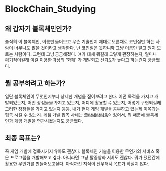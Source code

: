 # BlockChain_Studying

## 왜 갑자기 블록체인인가?
솔직히 이 블록체인, 이름만 들어보고 무슨 기술인지 제대로 모른채로 코인질만 하는 사람이 너무나도 많을 것이라고 생각한다. 난 코인질은 못하니까 그냥 이름만 알고 뭔지 모르는 사람이다. 그런데 그냥 궁금해졌다. 얘가 대체 뭐길래 그렇게 환장하는지, 얼마나 획기적이길래 이걸 이용한 가상의 '화폐' 가 개발되고 신뢰도가 높다고 하는건지 궁금했다.

## 뭘 공부하려고 하는가?
일단 블록체인이 무엇인지부터 상세한 개념을 짚어보려고 한다. 어떤 목적을 가지고 개발되었는지, 어떤 장점들을 가지고 있는지, 어디에 활용할 수 있는지,
어떻게 구현되길래 그러한 장점들을 가지고 있는지 등등. 내가 현재 게임 개발을 공부하고 있는제 이쪽과는 접목 시킬 수 있는지. 게임 개발 접목 사례는 [플라네타리움](https://github.com/planetarium)이 있어서, 뭐 때문에 블록체인과 게임 개발을 연관시켰는지도 궁금했다.

## 최종 목표는?
꼭 게임 개발에 접목시키지 않아도 괜찮다. 블록체인 기술을 이용한 무언가의 서비스 혹은 프로그램을 개발해보고 싶다. 아니라면 그냥 탈중앙화 서버도 괜찮다. 뭐가 됐던간에 활용한 무언가를 만들어보고싶다. 아직까진 지식이 전무해서 목표가 확실치 않다.